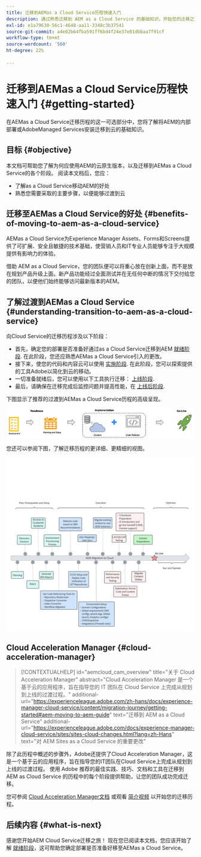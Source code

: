 ```yaml
---
title: 迁移到AEMas a Cloud Service历程快速入门
description: 通过熟悉迁移到 AEM as a Cloud Service 的基础知识，开始您的迁移之旅
exl-id: e1a79630-56c1-4648-aa11-3348c3b37541
source-git-commit: a4e02b64fba591ff6bd4f24e37e01dbbaa7f91cf
workflow-type: tm+mt
source-wordcount: '560'
ht-degree: 22%

---
```


# 迁移到AEMas a Cloud Service历程快速入门 {#getting-started}

在AEMas a Cloud Service迁移历程的这一可选部分中，您将了解将AEM的内部部署或AdobeManaged Services安装迁移到云的基础知识。

## 目标 {#objective}

本文档可帮助您了解为何应使用AEM的云原生版本，以及迁移到AEMas a Cloud Service的各个阶段。 阅读本文档后，您应：

* 了解as a Cloud Service移动AEM的好处
* 熟悉您需要采取的主要步骤，以便能够过渡到云

## 迁移至AEMas a Cloud Service的好处 {#benefits-of-moving-to-aem-as-a-cloud-service}

AEMas a Cloud Service为Experience Manager Assets、Forms和Screens提供了可扩展、安全且敏捷的技术基础，使营销人员和IT专业人员能够专注于大规模提供有影响力的体验。

借助 AEM as a Cloud Service，您的团队便可以将重心放在创新上面，而不是放在规划产品升级上面。新产品功能经过全面测试并在无任何中断的情况下交付给您的团队，以便他们始终能够访问最新版本的AEM。

## 了解过渡到AEMas a Cloud Service {#understanding-transition-to-aem-as-a-cloud-service}

向Cloud Service的迁移历程涉及以下阶段：

* 首先，确定您的部署是否准备好通过as a Cloud Service迁移到AEM [就绪阶段](/help/journey-migration/readiness.md). 在此阶段，您还应熟悉AEMas a Cloud Service引入的更改。
* 接下来，使您的代码和内容云可以使用 [实施阶段](/help/journey-migration/implementation.md). 在此阶段，您可以探索提供的工具Adobe以简化到云的移动。
* 一切准备就绪后，您可以使用以下工具执行迁移： [上线阶段](/help/journey-migration/go-live.md).
* 最后，请确保在迁移完成后监控问题并提高性能，在 [上线后阶段](/help/journey-migration/post-go-live.md).

下图显示了推荐的过渡到AEMas a Cloud Service历程的高级呈现。

![图像](/help/journey-migration/assets/move-aemcloud-process.png)

您还可以参阅下图，了解迁移历程的更详细、更精细的视图。

![图像](/help/journey-migration/assets/migration-process.png)

## Cloud Acceleration Manager {#cloud-acceleration-manager}

>[!CONTEXTUALHELP]
>id="aemcloud_cam_overview"
>title="关于 Cloud Acceleration Manager"
>abstract="Cloud Acceleration Manager 是一个基于云的应用程序，旨在指导您的 IT 团队在 Cloud Service 上完成从规划到上线的过渡过程。"
>additional-url="https://experienceleague.adobe.com/zh-hans/docs/experience-manager-cloud-service/content/migration-journey/getting-started#aem-moving-to-aem-guide" text="迁移到 AEM as a Cloud Service"
>additional-url="https://experienceleague.adobe.com/docs/experience-manager-cloud-service/sites/sites-cloud-changes.html?lang=zh-Hans" text="对 AEM Sites as a Cloud Service 的重要更改"

除了此历程中概述的步骤外，Adobe还提供了Cloud Acceleration Manager，这是一个基于云的应用程序，旨在指导您的IT团队在Cloud Service上完成从规划到上线的过渡过程。 使用 Adobe 推荐的最佳实践、技巧、文档和工具在迁移到 AEM as Cloud Service 的历程中的每个阶段提供帮助，让您的团队成功完成迁移。

您可参阅 [Cloud Acceleration Manager文档](/help/journey-migration/cloud-acceleration-manager/using-cam/getting-started-cam.md) 或观看 [简介视频](https://experienceleague.adobe.com/?launch=ExperienceManager-A-1-2021.1.migration&amp;recommended=ExperienceManager-A-1-2021.1.migration&amp;lang=en#dashboard/learning) 以开始您的迁移历程。

## 后续内容 {#what-is-next}

感谢您开始AEM Cloud Service迁移之旅！ 现在您已阅读本文档，您应该开始了解 [就绪阶段](/help/journey-migration/readiness.md)，这可帮助您确定部署是否准备好移至AEMas a Cloud Service。
